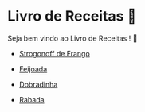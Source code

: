 # Livro de Receitas :book:

Seja bem vindo ao Livro de Receitas ! :wave:

- [Strogonoff de Frango](https://github.com/jlqueiroz/livro-receitas/blob/master/receitas/strogonoff.md)

- [Feijoada](https://github.com/jlqueiroz/livro-receitas/blob/master/receitas/feijoada.md)

- [Dobradinha](https://github.com/jlqueiroz/livro-receitas/blob/master/receitas/dobradinha.md)

- [Rabada](https://github.com/jlqueiroz/livro-receitas/blob/master/receitas/rabada.md)

  